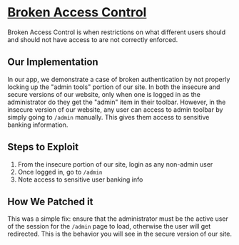 # [Broken Access Control](https://owasp.org/www-project-top-ten/2017/A5_2017-Broken_Access_Control)

Broken Access Control is when restrictions on what different users should and should not have access to are not correctly enforced.

## Our Implementation

In our app, we demonstrate a case of broken authentication by not properly locking up the "admin tools" portion of our site. In both the insecure and secure versions of our website, only when one is logged in as the administrator do they get the "admin" item in their toolbar. However, in the insecure version of our website, any user can access to admin toolbar by simply going to `/admin` manually. This gives them access to sensitive banking information.

## Steps to Exploit

1. From the insecure portion of our site, login as any non-admin user
2. Once logged in, go to `/admin`
3. Note access to sensitive user banking info

## How We Patched it

This was a simple fix: ensure that the administrator must be the active user of the session for the `/admin` page to load, otherwise the user will get redirected. This is the behavior you will see in the secure version of our site.
